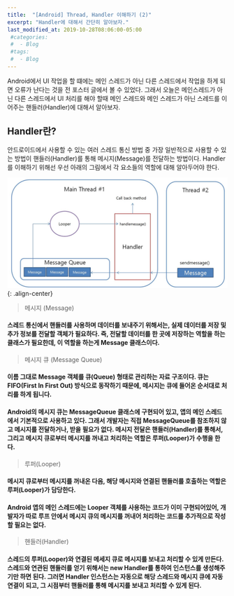 ```yaml
---
title:  "[Android] Thread, Handler 이해하기 (2)"
excerpt: "Handler에 대해서 간단히 알아보자."
last_modified_at: 2019-10-28T08:06:00-05:00
 #categories:
 #  - Blog
 #tags:
 #  - Blog
---
```


Android에서 UI 작업을 할 떄에는 메인 스레드가 아닌 다른 스레드에서 작업을 하게 되면 오류가 난다는 것을 전 포스터 글에서 볼 수 있었다. 그래서 오늘은 메인스레드가 아닌 다른 스레드에서 UI 처리를 해야 할때 메인 스레드와 메인 스레드가 아닌 스레드를 이어주는 핸들러(Handler)에 대해서 알아보자.

## Handler란?

안드로이드에서 사용할 수 있는 여러 스레드 통신 방법 중 가장 일반적으로 사용할 수 있는 방법이 핸들러(Handler)를 통해 메시지(Message)를 전달하는 방법이다. Handler를 이해하기 위해선 우선 아래의 그림에서 각 요소들의 역할에 대해 알아두어야 한다.

![이미지](/assets/images/Handler/handler.jpg){: .align-center}

> 메시지 (Message)

#### 스레드 통신에서 핸들러를 사용하며 데이터를 보내주기 위해서는, 실제 데이터를 저장 및 추가 정보를 전달할 객체가 필요하다. 즉, 전달할 데이터를 한 곳에 저장하는 역할을 하는 클래스가 필요한데, 이 역할을 하는게 Message 클래스이다.

> 메시지 큐 (Message Queue)

#### 이름 그대로 Message 객체를 큐(Queue) 형태로 관리하는 자료 구조이다. 큐는 FIFO(First In First Out) 방식으로 동작하기 때문에, 메시지는 큐에 들어온 순서대로 처리를 하게 됩니다. 

#### Android의 메시지 큐는 MessageQueue 클래스에 구현되어 있고, 앱의 메인 스레드에서 기본적으로 사용하고 있다. 그래서 개발자는 직접 MessageQueue를 참조하지 않고 메시지를 전달하거나, 받을 필요가 없다. 메시지 전달은 핸들러(Handler)를 통해서, 그리고 메시지 큐로부터 메시지를 꺼내고 처리하는 역할은 루퍼(Looper)가 수행을 한다.

> 루퍼(Looper)

#### 메시지 큐로부터 메시지를 꺼내온 다음, 해당 메시지와 연결된 핸들러를 호출하는 역할은 루퍼(Looper)가 담당한다. 

#### Android 앱의 메인 스레드에는 Looper 객체를 사용하는 코드가 이미 구현되어있어, 개발자가 따로 루프 안에서 메시지 큐의 메시지를 꺼내어 처리하는 코드를 추가적으로 작성할 필요는 없다.


> 핸들러(Handler)

#### 스레드의 루퍼(Looper)와 연결된 메세지 큐로 메시지를 보내고 처리할 수 있게 만든다. 스레드와 연관된 핸들러를 얻기 위해서는 new Handler를 통하여 인스턴스를 생성해주기만 하면 된다. 그러면 Handler 인스턴스는 자동으로 해당 스레드와 메시지 큐에 자동 연결이 되고, 그 시점부터 핸들러를 통해 메시지를 보내고 처리할 수 있게 된다.
